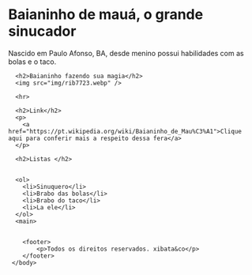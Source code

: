 <!DOCTYPE html>
<html>
    <head>
        <meta charset="UTF-8"/>
        <title> Mago da sinuca</title>
    </head>
<body> 
    <H1>Baianinho de mauá, o grande sinucador</H1>
    <p>Nascido em Paulo Afonso, BA, desde menino possui habilidades com as bolas e o taco.</p>
     
      <h2>Baianinho fazendo sua magia</h2>
      <img src="img/rib7723.webp" />

      <hr>

      <h2>Link</h2>
      <p>
        <a href="https://pt.wikipedia.org/wiki/Baianinho_de_Mau%C3%A1">Clique aqui para conferir mais a respeito dessa fera</a>
      </p>

      <h2>Listas </h2>


      <ol>
        <li>Sinuquero</li>
        <li>Brabo das bolas</li>
        <li>Brabo do taco</li>
        <li>La ele</li>
      </ol>
      <main>


        <footer>
            <p>Todos os direitos reservados. xibata&co</p>
        </footer>
     </body>
